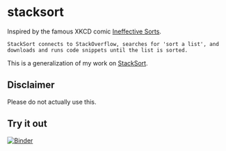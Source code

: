 # stacksort

Inspired by the famous XKCD comic [Ineffective Sorts](https://xkcd.com/1185/).

```
StackSort connects to StackOverflow, searches for 'sort a list', and downloads and runs code snippets until the list is sorted.
```

This is a generalization of my work on [StackSort](https://github.com/buckley-w-david/stacksort).

## Disclaimer

Please do not actually use this.

## Try it out

[![Binder](https://mybinder.org/badge_logo.svg)](https://mybinder.org/v2/gh/buckley-w-david/stackrunner/master)

